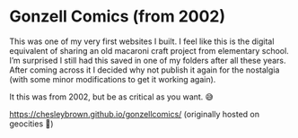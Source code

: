 # Gonzell Comics (from 2002)

This was one of my very first websites I built. I feel like this is the digital equivalent of sharing an old macaroni craft project from elementary school. I’m surprised I still had this saved in one of my folders after all these years. After coming across it I decided why not publish it again for the nostalgia (with some minor modifications to get it working again).

It this was from 2002, but be as critical as you want. 😅

https://chesleybrown.github.io/gonzellcomics/ (originally hosted on geocities 🤣)
